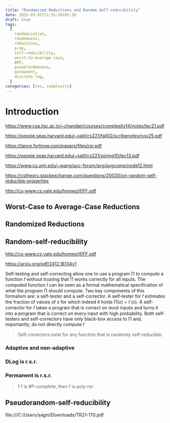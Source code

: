 ```yaml
---
title: "Randomized Reductions and Random Self-reducibility"
date: 2025-03-01T11:51:18+05:30
draft: true
tags:
  [
    randomization,
    randomness,
    reductions,
    p-np,
    self-reducibility,
    worst-to-average case,
    BPP,
    pseudrandomness,
    permanent,
    discrete log,
  ]
categories: [toc, complexity]
---
```


# Introduction

https://www.csa.iisc.ac.in/~chandan/courses/complexity14/notes/lec21.pdf

https://people.seas.harvard.edu/~salil/cs221/fall02/scribenotes/nov25.pdf

https://lance.fortnow.com/papers/files/rsr.pdf

https://people.seas.harvard.edu/~salil/cs221/spring10/lec13.pdf

https://www.cs.uml.edu/~wang/acc-forum/avg/avgcomp/node12.html

https://cstheory.stackexchange.com/questions/20020/on-random-self-reducible-properties

http://cs-www.cs.yale.edu/homes/jf/FF.pdf

## Worst-Case to Average-Case Reductions

## Randomized Reductions

## Random-self-reducibility

http://cs-www.cs.yale.edu/homes/jf/FF.pdf

https://arxiv.org/pdf/2412.18134v1

Self-testing and
self-correcting allow one to use a program Π to compute a function 𝑓 without trusting that Π
works correctly for all inputs. The computed function 𝑓 can be seen as a formal mathematical
specification of what the program Π should compute. Two key components of this formalism are: a
self-tester and a self-corrector. A self-tester for 𝑓 estimates the fraction of values of 𝑥 for which
indeed it holds Π(𝑥) = 𝑓 (𝑥). A self-corrector for 𝑓 takes a program that is correct on most inputs
and turns it into a program that is correct on every input with high probability. Both self-testers
and self-correctors have only black-box access to Π and, importantly, do not directly compute 𝑓

> Self-correctors exist for any function that is randomly self-reducible.

### Adaptive and non-adaptive

### DLog is r.s.r.

### Permanent is r.s.r.

> f f is #P-complete, then f is poly-rsr.

## Pseudorandom-self-reducibility

file:///C:/Users/sagni/Downloads/TR21-170.pdf
